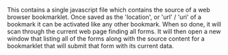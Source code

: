 
This contains a single javascript file which contains the source of a web browser bookmarklet. 
Once saved as the 'location', or 'url' / 'uri' of a bookmark it can be activated like any other 
bookmark. When so done, it will scan through the current web page finding all forms. It will then 
open a new window that listing all of the forms along with the source content for a bookmarklet 
that will submit that form with its current data.

